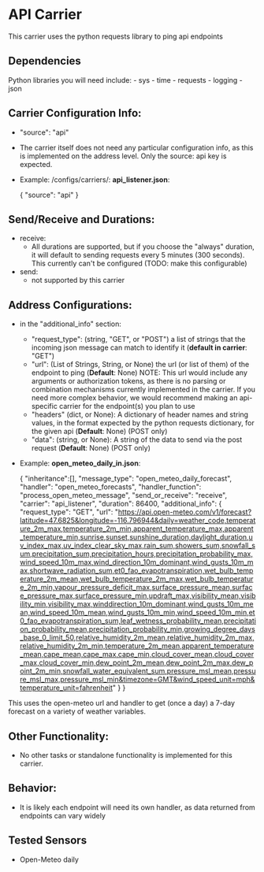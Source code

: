 # API Carrier 
This carrier uses the python requests library to ping api endpoints 
## Dependencies
Python libraries you will need include:
    - sys
    - time
    - requests
    - logging
    - json

## Carrier Configuration Info: 
- "source": "api"
- The carrier itself does not need any particular configuration info, as this is implemented on the address level. Only the source: api key is expected. 
- Example: 
/configs/carriers/:
**api_listener.json**:

    {
        "source": "api"
    }

## Send/Receive and Durations: 
- receive:
    - All durations are supported, but if you choose the "always" duration, it will default to sending requests every 5 minutes (300 seconds). This currently can't be configured (TODO: make this configurable)
- send: 
    - not supported by this carrier

## Address Configurations: 
- in the "additional_info" section:
    - "request_type": (string, "GET", or "POST") a list of strings that the incoming json message can match to identify it (**default in carrier**: "GET")
    - "url": (List of Strings, String, or None) the url (or list of them) of the endpoint to ping (**Default**: None) NOTE: This url would include any arguments or authorization tokens, as there is no parsing or combination mechanisms currently implemented in the carrier. If you need more complex behavior, we would recommend making an api-specific carrier for the endpoint(s) you plan to use 
    - "headers" (dict, or None): A dictionary of header names and string values, in the format expected by the python requests dictionary, for the given api (**Default**: None) (POST only)
    - "data": (string, or None): A string of the data to send via the post request (**Default**: None) (POST only)


- Example: 
**open_meteo_daily_in.json**:

    {
        "inheritance":[],
        "message_type": "open_meteo_daily_forecast",
        "handler": "open_meteo_forecasts",
        "handler_function": "process_open_meteo_message",
        "send_or_receive": "receive",
        "carrier": "api_listener",
        "duration": 86400,
        "additional_info": {
            "request_type": "GET",
            "url": "https://api.open-meteo.com/v1/forecast?latitude=47.6825&longitude=-116.796944&daily=weather_code,temperature_2m_max,temperature_2m_min,apparent_temperature_max,apparent_temperature_min,sunrise,sunset,sunshine_duration,daylight_duration,uv_index_max,uv_index_clear_sky_max,rain_sum,showers_sum,snowfall_sum,precipitation_sum,precipitation_hours,precipitation_probability_max,wind_speed_10m_max,wind_direction_10m_dominant,wind_gusts_10m_max,shortwave_radiation_sum,et0_fao_evapotranspiration,wet_bulb_temperature_2m_mean,wet_bulb_temperature_2m_max,wet_bulb_temperature_2m_min,vapour_pressure_deficit_max,surface_pressure_mean,surface_pressure_max,surface_pressure_min,updraft_max,visibility_mean,visibility_min,visibility_max,winddirection_10m_dominant,wind_gusts_10m_mean,wind_speed_10m_mean,wind_gusts_10m_min,wind_speed_10m_min,et0_fao_evapotranspiration_sum,leaf_wetness_probability_mean,precipitation_probability_mean,precipitation_probability_min,growing_degree_days_base_0_limit_50,relative_humidity_2m_mean,relative_humidity_2m_max,relative_humidity_2m_min,temperature_2m_mean,apparent_temperature_mean,cape_mean,cape_max,cape_min,cloud_cover_mean,cloud_cover_max,cloud_cover_min,dew_point_2m_mean,dew_point_2m_max,dew_point_2m_min,snowfall_water_equivalent_sum,pressure_msl_mean,pressure_msl_max,pressure_msl_min&timezone=GMT&wind_speed_unit=mph&temperature_unit=fahrenheit"
        } 
    }

This uses the open-meteo url and handler to get (once a day) a 7-day forecast on a variety of weather variables. 

## Other Functionality: 
- No other tasks or standalone functionality is implemented for this carrier. 


## Behavior: 
- It is likely each endpoint will need its own handler, as data returned from endpoints can vary widely 


## Tested Sensors
- Open-Meteo daily
